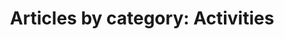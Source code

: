 ---
layout: blog_by_category
title: 'Articles by category: Activities'
category: activities
permalink: activities/
---